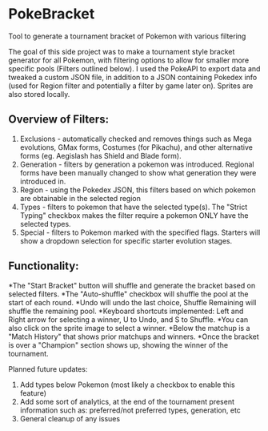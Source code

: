 # PokeBracket
Tool to generate a tournament bracket of Pokemon with various filtering

The goal of this side project was to make a tournament style bracket generator for all Pokemon, with filtering options to allow for smaller more specific pools (Filters outlined below).
I used the PokeAPI to export data and tweaked a custom JSON file, in addition to a JSON containing Pokedex info (used for Region filter and potentially a filter by game later on).  Sprites are also stored locally.

## Overview of Filters:
1. Exclusions - automatically checked and removes things such as Mega evolutions, GMax forms, Costumes (for Pikachu), and other alternative forms (eg. Aegislash has Shield and Blade form).
2. Generation - filters by generation a pokemon was introduced.  Regional forms have been manually changed to show what generation they were introduced in.
3. Region - using the Pokedex JSON, this filters based on which pokemon are obtainable in the selected region
4. Types - filters to pokemon that have the selected type(s).  The "Strict Typing" checkbox makes the filter require a pokemon ONLY have the selected types.
5. Special - filters to Pokemon marked with the specified flags.  Starters will show a dropdown selection for specific starter evolution stages.

## Functionality:
*The "Start Bracket" button will shuffle and generate the bracket based on selected filters.
*The "Auto-shuffle" checkbox will shuffle the pool at the start of each round.
*Undo will undo the last choice, Shuffle Remaining will shuffle the remaining pool.
*Keyboard shortcuts implemented: Left and Right arrow for selecting a winner, U to Undo, and S to Shuffle.
*You can also click on the sprite image to select a winner.
*Below the matchup is a "Match History" that shows prior matchups and winners.
*Once the bracket is over a "Champion" section shows up, showing the winner of the tournament.


Planned future updates:
1. Add types below Pokemon (most likely a checkbox to enable this feature)
2. Add some sort of analytics, at the end of the tournament present information such as: preferred/not preferred types, generation, etc
3. General cleanup of any issues
